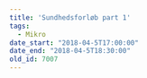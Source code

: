```yaml
---
title: 'Sundhedsforløb part 1'
tags:
  - Mikro
date_start: "2018-04-5T17:00:00"
date_end: "2018-04-5T18:30:00"
old_id: 7007
---
```

